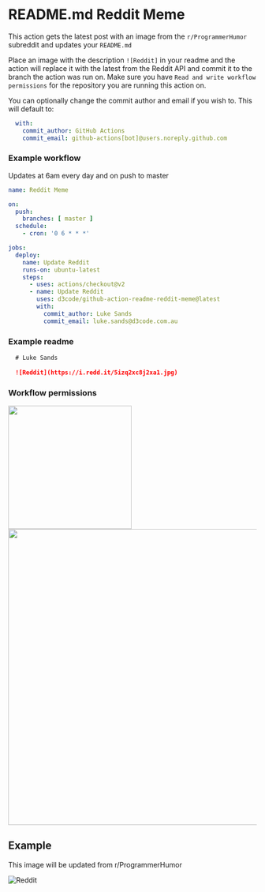 # README.md Reddit Meme

[//]: # (![workflow]&#40;https://github.com/d3code/github-action-commit-workflow-changes/actions/workflows/action.yaml/badge.svg&#41;)

This action gets the latest post with an image from the `r/ProgrammerHumor` subreddit and updates your `README.md`

Place an image with the description `![Reddit]` in your readme and the action will replace it with the latest from the Reddit API and commit it to the branch the action was run on. Make sure you have `Read and write workflow permissions` for the repository you are running this action on.

You can optionally change the commit author and email if you wish to. This will default to:
```yaml
  with:
    commit_author: GitHub Actions
    commit_email: github-actions[bot]@users.noreply.github.com
```

### Example workflow

Updates at 6am every day and on push to master

```yaml
name: Reddit Meme

on:
  push:
    branches: [ master ]
  schedule:
    - cron: '0 6 * * *'

jobs:
  deploy:
    name: Update Reddit
    runs-on: ubuntu-latest
    steps:
      - uses: actions/checkout@v2
      - name: Update Reddit
        uses: d3code/github-action-readme-reddit-meme@latest
        with:
          commit_author: Luke Sands
          commit_email: luke.sands@d3code.com.au

```

### Example readme

```md
  # Luke Sands
  
  ![Reddit](https://i.redd.it/5izq2xc8j2xa1.jpg)
```

### Workflow permissions

<img src="https://github.com/d3code/github-action-readme-reddit-meme/raw/master/images/menu.png" width="250">

<img src="https://github.com/d3code/github-action-readme-reddit-meme/raw/master/images/setting.png" width="600">

## Example

This image will be updated from r/ProgrammerHumor

![Reddit](https://i.redd.it/5izq2xc8j2xa1.jpg)
